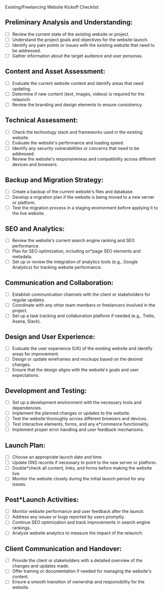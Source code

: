 Existing/Freelancing Website Kickoff Checklist:

## Preliminary Analysis and Understanding:

* [ ] Review the current state of the existing website or project.
* [ ] Understand the project goals and objectives for the website launch.
* [ ] Identify any pain points or issues with the existing website that need to be addressed.
* [ ] Gather information about the target audience and user personas.

## Content and Asset Assessment:

* [ ] Evaluate the current website content and identify areas that need updating.
* [ ] Determine if new content (text, images, videos) is required for the relaunch.
* [ ] Review the branding and design elements to ensure consistency.

## Technical Assessment:

* [ ] Check the technology stack and frameworks used in the existing website.
* [ ] Evaluate the website's performance and loading speed.
* [ ] Identify any security vulnerabilities or concerns that need to be addressed.
* [ ] Review the website's responsiveness and compatibility across different devices and browsers.

## Backup and Migration Strategy:

* [ ] Create a backup of the current website's files and database.
* [ ] Develop a migration plan if the website is being moved to a new server or platform.
* [ ] Test the migration process in a staging environment before applying it to the live website.

## SEO and Analytics:

* [ ] Review the website's current search engine ranking and SEO performance.
* [ ] Plan for SEO optimization, including on*page SEO elements and metadata.
* [ ] Set up or review the integration of analytics tools (e.g., Google Analytics) for tracking website performance.

## Communication and Collaboration:

* [ ] Establish communication channels with the client or stakeholders for regular updates.
* [ ] Coordinate with any other team members or freelancers involved in the project.
* [ ] Set up a task tracking and collaboration platform if needed (e.g., Trello, Asana, Slack).

## Design and User Experience:

* [ ] Evaluate the user experience (UX) of the existing website and identify areas for improvement.
* [ ] Design or update wireframes and mockups based on the desired changes.
* [ ] Ensure that the design aligns with the website's goals and user expectations.

## Development and Testing:

* [ ] Set up a development environment with the necessary tools and dependencies.
* [ ] Implement the planned changes or updates to the website.
* [ ] Test the website thoroughly across different browsers and devices.
* [ ] Test interactive elements, forms, and any e*commerce functionality.
* [ ] Implement proper error handling and user feedback mechanisms.

## Launch Plan:

* [ ] Choose an appropriate launch date and time.
* [ ] Update DNS records if necessary to point to the new server or platform.
* [ ] Double*check all content, links, and forms before making the website live.
* [ ] Monitor the website closely during the initial launch period for any issues.

## Post*Launch Activities:

* [ ] Monitor website performance and user feedback after the launch.
* [ ] Address any issues or bugs reported by users promptly.
* [ ] Continue SEO optimization and track improvements in search engine rankings.
* [ ] Analyze website analytics to measure the impact of the relaunch.

## Client Communication and Handover:

* [ ] Provide the client or stakeholders with a detailed overview of the changes and updates made.
* [ ] Offer training or documentation if needed for managing the website's content.
* [ ] Ensure a smooth transition of ownership and responsibility for the website.